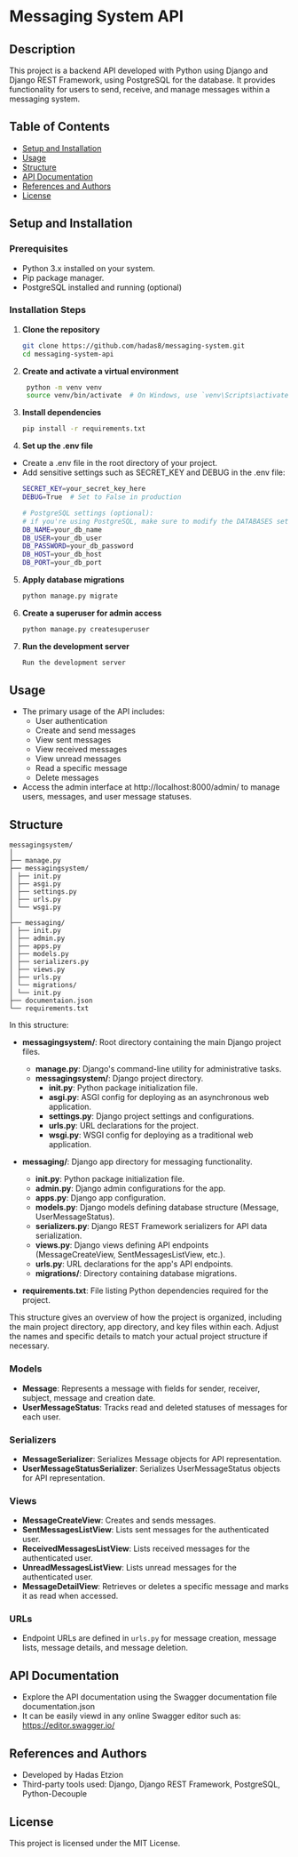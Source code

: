 # Messaging System API

## Description
This project is a backend API developed with Python using Django and Django REST Framework, using PostgreSQL for the database. It provides functionality for users to send, receive, and manage messages within a messaging system.

## Table of Contents
- [Setup and Installation](#setup-and-installation)
- [Usage](#usage)
- [Structure](#structure)
- [API Documentation](#api-documentation)
- [References and Authors](#references-and-authors)
- [License](#license)

## Setup and Installation
### Prerequisites
- Python 3.x installed on your system.
- Pip package manager.
- PostgreSQL installed and running (optional)

### Installation Steps
1. **Clone the repository**
   ```bash
   git clone https://github.com/hadas8/messaging-system.git
   cd messaging-system-api
2. **Create and activate a virtual environment**
   ```bash 
    python -m venv venv
    source venv/bin/activate  # On Windows, use `venv\Scripts\activate`
3. **Install dependencies**
    ```bash
    pip install -r requirements.txt
4. **Set up the .env file**
  - Create a .env file in the root directory of your project.
  - Add sensitive settings such as SECRET_KEY and DEBUG in the .env file:
    ```bash
    SECRET_KEY=your_secret_key_here
    DEBUG=True  # Set to False in production

    # PostgreSQL settings (optional):
    # if you're using PostgreSQL, make sure to modify the DATABASES setting in settings.py and use the code commented out
    DB_NAME=your_db_name
    DB_USER=your_db_user
    DB_PASSWORD=your_db_password
    DB_HOST=your_db_host
    DB_PORT=your_db_port

5. **Apply database migrations**
    ```bash
    python manage.py migrate
6. **Create a superuser for admin access**
    ```bash
    python manage.py createsuperuser
7. **Run the development server**
    ```bash
    Run the development server

## Usage
- The primary usage of the API includes:
  - User authentication
  - Create and send messages
  - View sent messages
  - View received messages 
  - View unread messages
  - Read a specific message
  - Delete messages
- Access the admin interface at http://localhost:8000/admin/ to manage users, messages, and user message statuses.

## Structure
```
messagingsystem/
│
├── manage.py
├── messagingsystem/
│ ├── init.py
│ ├── asgi.py
│ ├── settings.py
│ ├── urls.py
│ └── wsgi.py
│
├── messaging/
│ ├── init.py
│ ├── admin.py
│ ├── apps.py
│ ├── models.py
│ ├── serializers.py
│ ├── views.py
│ ├── urls.py
│ └── migrations/
│ └── init.py
├── documentaion.json
└── requirements.txt
```

In this structure:

- **messagingsystem/**: Root directory containing the main Django project files.
  - **manage.py**: Django's command-line utility for administrative tasks.
  - **messagingsystem/**: Django project directory.
    - **__init__.py**: Python package initialization file.
    - **asgi.py**: ASGI config for deploying as an asynchronous web application.
    - **settings.py**: Django project settings and configurations.
    - **urls.py**: URL declarations for the project.
    - **wsgi.py**: WSGI config for deploying as a traditional web application.
- **messaging/**: Django app directory for messaging functionality.
  - **__init__.py**: Python package initialization file.
  - **admin.py**: Django admin configurations for the app.
  - **apps.py**: Django app configuration.
  - **models.py**: Django models defining database structure (Message, UserMessageStatus).
  - **serializers.py**: Django REST Framework serializers for API data serialization.
  - **views.py**: Django views defining API endpoints (MessageCreateView, SentMessagesListView, etc.).
  - **urls.py**: URL declarations for the app's API endpoints.
  - **migrations/**: Directory containing database migrations.

- **requirements.txt**: File listing Python dependencies required for the project.

This structure gives an overview of how the project is organized, including the main project directory, app directory, and key files within each. Adjust the names and specific details to match your actual project structure if necessary.

### Models
- **Message**: Represents a message with fields for sender, receiver, subject, message and creation date.
- **UserMessageStatus**: Tracks read and deleted statuses of messages for each user.

### Serializers
- **MessageSerializer**: Serializes Message objects for API representation.
- **UserMessageStatusSerializer**: Serializes UserMessageStatus objects for API representation.

### Views
- **MessageCreateView**: Creates and sends messages.
- **SentMessagesListView**: Lists sent messages for the authenticated user.
- **ReceivedMessagesListView**: Lists received messages for the authenticated user.
- **UnreadMessagesListView**: Lists unread messages for the authenticated user.
- **MessageDetailView**: Retrieves or deletes a specific message and marks it as read when accessed.

### URLs
- Endpoint URLs are defined in `urls.py` for message creation, message lists, message details, and message deletion.

## API Documentation
- Explore the API documentation using the Swagger documentation file documentation.json
- It can be easily viewd in any online Swagger editor such as: https://editor.swagger.io/

## References and Authors
- Developed by Hadas Etzion
- Third-party tools used: Django, Django REST Framework, PostgreSQL, Python-Decouple

## License
This project is licensed under the MIT License.
